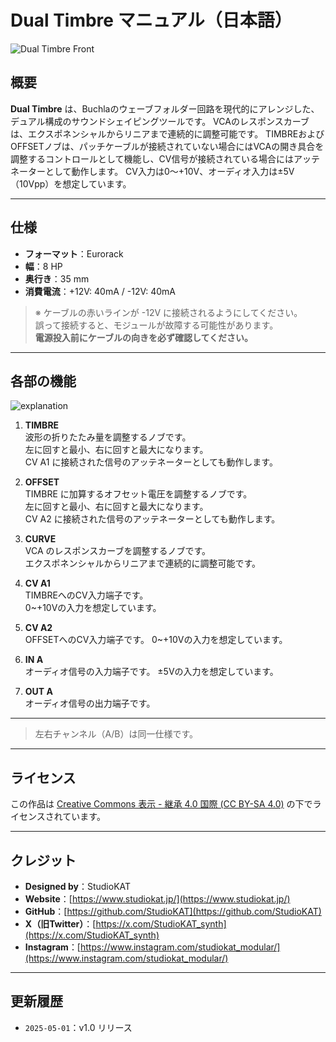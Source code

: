 # Dual Timbre マニュアル（日本語）

![Dual Timbre Front]()

## 概要

**Dual Timbre** は、Buchlaのウェーブフォルダー回路を現代的にアレンジした、デュアル構成のサウンドシェイピングツールです。
VCAのレスポンスカーブは、エクスポネンシャルからリニアまで連続的に調整可能です。
TIMBREおよびOFFSETノブは、パッチケーブルが接続されていない場合にはVCAの開き具合を調整するコントロールとして機能し、CV信号が接続されている場合にはアッテネーターとして動作します。
CV入力は0～+10V、オーディオ入力は±5V（10Vpp）を想定しています。

---

## 仕様

- **フォーマット**：Eurorack  
- **幅**：8 HP  
- **奥行き**：35 mm  
- **消費電流**：+12V: 40mA / -12V: 40mA  

> ※ ケーブルの赤いラインが -12V に接続されるようにしてください。  
> 誤って接続すると、モジュールが故障する可能性があります。  
> **電源投入前にケーブルの向きを必ず確認してください。**

---

## 各部の機能

![explanation]()

1. **TIMBRE**  
   波形の折りたたみ量を調整するノブです。  
   左に回すと最小、右に回すと最大になります。  
   CV A1 に接続された信号のアッテネーターとしても動作します。

2. **OFFSET**  
   TIMBRE に加算するオフセット電圧を調整するノブです。  
   左に回すと最小、右に回すと最大になります。  
   CV A2 に接続された信号のアッテネーターとしても動作します。  

3. **CURVE**  
   VCA のレスポンスカーブを調整するノブです。  
   エクスポネンシャルからリニアまで連続的に調整可能です。

4. **CV A1**  
   TIMBREへのCV入力端子です。  
   0~+10Vの入力を想定しています。

5. **CV A2**  
   OFFSETへのCV入力端子です。
   0~+10Vの入力を想定しています。

6. **IN A**  
   オーディオ信号の入力端子です。
   ±5Vの入力を想定しています。  

7. **OUT A**  
   オーディオ信号の出力端子です。

---

> 左右チャンネル（A/B）は同一仕様です。  

---

## ライセンス

この作品は [Creative Commons 表示 - 継承 4.0 国際 (CC BY-SA 4.0)](https://creativecommons.org/licenses/by-sa/4.0/deed.ja) の下でライセンスされています。

---

## クレジット

- **Designed by**：StudioKAT  
- **Website**：[https://www.studiokat.jp/](https://www.studiokat.jp/)  
- **GitHub**：[https://github.com/StudioKAT](https://github.com/StudioKAT)  
- **X（旧Twitter）**：[https://x.com/StudioKAT_synth](https://x.com/StudioKAT_synth)  
- **Instagram**：[https://www.instagram.com/studiokat_modular/](https://www.instagram.com/studiokat_modular/)

---

## 更新履歴

- `2025-05-01`：v1.0 リリース  
